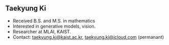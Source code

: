 ## Taekyung Ki

- Received B.S. and M.S. in mathematics
- Interested in generative models, vision.
- Researcher at MLAI, KAIST.
- Contact: taekyung.ki@kaist.ac.kr, taekyung.ki@icloud.com (permanant)
